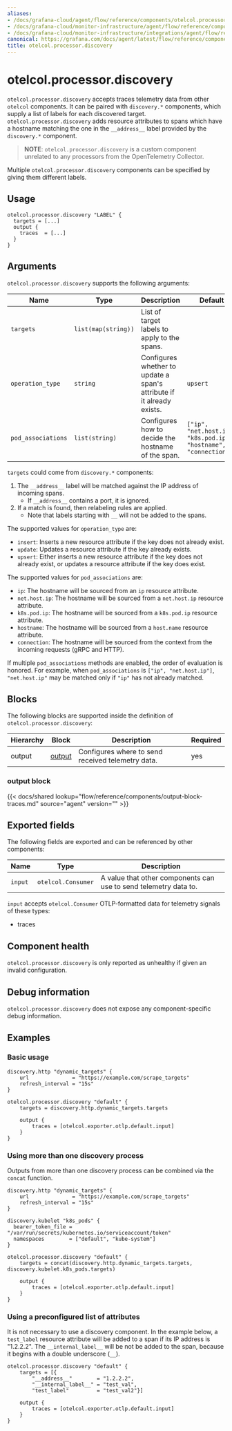 ```yaml
---
aliases:
- /docs/grafana-cloud/agent/flow/reference/components/otelcol.processor.discovery/
- /docs/grafana-cloud/monitor-infrastructure/agent/flow/reference/components/otelcol.processor.discovery/
- /docs/grafana-cloud/monitor-infrastructure/integrations/agent/flow/reference/components/otelcol.processor.discovery/
canonical: https://grafana.com/docs/agent/latest/flow/reference/components/otelcol.processor.discovery/
title: otelcol.processor.discovery
---
```


# otelcol.processor.discovery

`otelcol.processor.discovery` accepts traces telemetry data from other `otelcol`
components. It can be paired with `discovery.*` components, which supply a list 
of labels for each discovered target.
`otelcol.processor.discovery` adds resource attributes to spans which have a hostname 
matching the one in the `__address__` label provided by the `discovery.*` component.

> **NOTE**: `otelcol.processor.discovery` is a custom component unrelated to any
> processors from the OpenTelemetry Collector.

Multiple `otelcol.processor.discovery` components can be specified by giving them
different labels.

## Usage

```river
otelcol.processor.discovery "LABEL" {
  targets = [...]
  output {
    traces  = [...]
  }
}
```

## Arguments

`otelcol.processor.discovery` supports the following arguments:

Name | Type | Description | Default | Required
---- | ---- | ----------- | ------- | --------
`targets` | `list(map(string))` | List of target labels to apply to the spans. | | yes
`operation_type` | `string` | Configures whether to update a span's attribute if it already exists. | `upsert` | no
`pod_associations` | `list(string)` | Configures how to decide the hostname of the span. | `["ip", "net.host.ip", "k8s.pod.ip", "hostname", "connection"]` | no

`targets` could come from `discovery.*` components:
1. The `__address__` label will be matched against the IP address of incoming spans.
   * If `__address__` contains a port, it is ignored. 
2. If a match is found, then relabeling rules are applied.
   * Note that labels starting with `__` will not be added to the spans.

The supported values for `operation_type` are:
* `insert`: Inserts a new resource attribute if the key does not already exist.
* `update`: Updates a resource attribute if the key already exists.
* `upsert`: Either inserts a new resource attribute if the key does not already exist,
   or updates a resource attribute if the key does exist.

The supported values for `pod_associations` are:
* `ip`: The hostname will be sourced from an `ip` resource attribute.
* `net.host.ip`: The hostname will be sourced from a `net.host.ip` resource attribute.
* `k8s.pod.ip`: The hostname will be sourced from a `k8s.pod.ip` resource attribute.
* `hostname`: The hostname will be sourced from a `host.name` resource attribute.
* `connection`: The hostname will be sourced from the context from the incoming requests (gRPC and HTTP).

If multiple `pod_associations` methods are enabled, the order of evaluation is honored. 
For example, when `pod_associations` is `["ip", "net.host.ip"]`, `"net.host.ip"` may be matched 
only if `"ip"` has not already matched.

## Blocks

The following blocks are supported inside the definition of
`otelcol.processor.discovery`:

Hierarchy | Block | Description | Required
--------- | ----- | ----------- | --------
output | [output][] | Configures where to send received telemetry data. | yes

[output]: #output-block

### output block

{{< docs/shared lookup="flow/reference/components/output-block-traces.md" source="agent" version="<AGENT VERSION>" >}}

## Exported fields

The following fields are exported and can be referenced by other components:

Name | Type | Description
---- | ---- | -----------
`input` | `otelcol.Consumer` | A value that other components can use to send telemetry data to.

`input` accepts `otelcol.Consumer` OTLP-formatted data for telemetry signals of these types:
* traces

## Component health

`otelcol.processor.discovery` is only reported as unhealthy if given an invalid
configuration.

## Debug information

`otelcol.processor.discovery` does not expose any component-specific debug
information.

## Examples

### Basic usage
```river
discovery.http "dynamic_targets" {
    url              = "https://example.com/scrape_targets"
    refresh_interval = "15s"
}

otelcol.processor.discovery "default" {
    targets = discovery.http.dynamic_targets.targets

    output {
        traces = [otelcol.exporter.otlp.default.input]
    }
}
```

### Using more than one discovery process

Outputs from more than one discovery process can be combined via the `concat` function.

```river
discovery.http "dynamic_targets" {
    url              = "https://example.com/scrape_targets"
    refresh_interval = "15s"
}

discovery.kubelet "k8s_pods" {
  bearer_token_file = "/var/run/secrets/kubernetes.io/serviceaccount/token"
  namespaces        = ["default", "kube-system"]
}

otelcol.processor.discovery "default" {
    targets = concat(discovery.http.dynamic_targets.targets, discovery.kubelet.k8s_pods.targets)

    output {
        traces = [otelcol.exporter.otlp.default.input]
    }
}
```

### Using a preconfigured list of attributes

It is not necessary to use a discovery component. In the example below, a `test_label` resource 
attribute will be added to a span if its IP address is "1.2.2.2". The `__internal_label__` will
be not be added to the span, because it begins with a double underscore (`__`).

```river
otelcol.processor.discovery "default" {
    targets = [{
        "__address__"        = "1.2.2.2", 
        "__internal_label__" = "test_val",
        "test_label"         = "test_val2"}]

    output {
        traces = [otelcol.exporter.otlp.default.input]
    }
}
```
